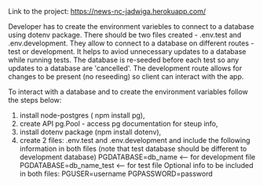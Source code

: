 Link to the project: https://news-nc-jadwiga.herokuapp.com/

Developer has to create the environment variebles to connect to a database using dotenv package. There should be two files created - .env.test and .env.development. They allow to connect to a database on different routes - test or development. It helps to aviod unnecessary updates to a database while running tests. The database is re-seeded before each test so any updates to a database are 'cancelled'. The development route allows for changes to be present (no reseeding) so client can interact with the app.

To interact with a database and to create the environment variables follow the steps below:

1. install node-postgres ( npm install pg),
2. create API pg.Pool - access pg documentation for steup info,
3. install dotenv package (npm install dotenv),
4. create 2 files: .env.test and .env.development and include the following information in both files (note that test database should be different to development database)
   PGDATABASE=db_name <-- for development file  
   PGDATABASE=db_name_test <-- for test file
   Optional info to be included in both files:
   PGUSER=username
   PGPASSWORD=password
